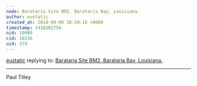 ```yaml
---
node: Barataria Site BM2. Barataria Bay, Louisiana.
author: eustatic
created_at: 2014-09-08 18:59:16 +0000
timestamp: 1410202756
nid: 10080
cid: 10236
uid: 379
---
```




[eustatic](../profile/eustatic) replying to: [Barataria Site BM2. Barataria Bay, Louisiana.](../map/barataria-site-bm2-barataria-bay-louisiana/02-28-2014)

----
Paul Tilley

